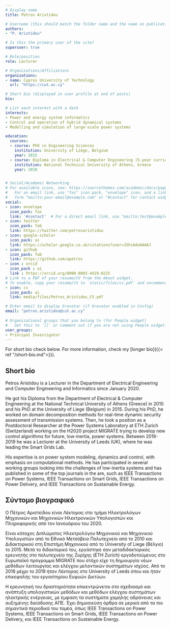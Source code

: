 ```yaml
---
# Display name
title: Petros Aristidou

# Username (this should match the folder name and the name on publications)
authors:
- "P. Aristidou"

# Is this the primary user of the site?
superuser: true

# Role/position
role: Lecturer

# Organizations/Affiliations
organizations:
- name: Cyprus University of Technology
  url: "https://cut.ac.cy"

# Short bio (displayed in user profile at end of posts)
bio: 

# List each interest with a dash
interests:
- Power and energy system informatics
- Control and operation of hybrid dynamical systems
- Modelling and simulation of large-scale power systems

education:
  courses:
  - course: PhD in Engineering Sciences
    institution: University of Liège, Belgium
    year: 2015
  - course: Diploma in Electrical & Computer Engineering (5-year curriculum)
    institution: National Technical University of Athens, Greece
    year: 2010


# Social/Academic Networking
# For available icons, see: https://sourcethemes.com/academic/docs/page-builder/#icons
#   For an email link, use "fas" icon pack, "envelope" icon, and a link in the
#   form "mailto:your-email@example.com" or "#contact" for contact widget.
social:
- icon: envelope
  icon_pack: fas
  link: '#contact'  # For a direct email link, use "mailto:test@example.org".
- icon: twitter
  icon_pack: fab
  link: https://twitter.com/petrosaristidou
- icon: google-scholar
  icon_pack: ai
  link: https://scholar.google.co.uk/citations?user=JShsAdoAAAAJ
- icon: github
  icon_pack: fab
  link: https://github.com/apetros
- icon : orcid
  icon_pack : ai
  link : https://orcid.org/0000-0003-4429-0225
# Link to a PDF of your resume/CV from the About widget.
# To enable, copy your resume/CV to `static/files/cv.pdf` and uncomment the lines below.  
- icon: cv
  icon_pack: ai
  link: media/files/Petros_Aristidou_CV.pdf

# Enter email to display Gravatar (if Gravatar enabled in Config)
email: "petros.aristidou@cut.ac.cy"
  
# Organizational groups that you belong to (for People widget)
#   Set this to `[]` or comment out if you are not using People widget.
user_groups:
- Principal Investigator
---
```


For short bio check below. For more information, check my [longer bio]({{< ref "/short-bio.md">}}).

## Short bio

Petros Aristidou is a Lecturer in the Department of Electrical Engineering and Computer Engineering and Informatics since January 2020. 

He got his Diploma from the Department of Electrical & Computer Engineering at the National Technical University of Athens (Greece) in 2010 and his PhD at the University of Liege (Belgium) in 2015. During his PhD, he worked on domain decomposition methods for real-time dynamic security assessment of transmission systems. Then, he took a position as a Postdoctoral Researcher at the Power Systems Laboratory at ETH Zurich (Switzerland) working on the H2020 project MIGRATE trying to develop new control algorithms for future, low-inertia, power systems. Between 2016-2019 he was a Lecturer at the University of Leeds (UK), where he was leading the Smart Grids Lab.

His expertise is on power system modeling, dynamics and control, with emphasis on computational methods. He has participated in several working groups looking into the challenges of low-inertia systems and has published in some of the top journals in the are, such as IEEE Transactions on Power Systems, IEEE Transactions on Smart Grids, IEEE Transactions on Power Delivery, and IEEE Transactions on Sustainable Energy.

## Σύντομο βιογραφικό

Ο Πέτρος Αριστείδου είναι Λέκτορας στο τμήμα Ηλεκτρολόγων Μηχανικών και Μηχανικών Ηλεκτρονικών Υπολογιστών και Πληροφορικής από τον Ιανουάριου του 2020.

Είναι κάτοχος Διπλώματος Ηλεκτρολόγου Μηχανικού και Μηχανικού Υπολογιστών από το Εθνικό Μετσόβειο Πολυτεχνείο από το 2010 και Διδακτορικού στη Επιστήμη Μηχανικού από το University of Liege (Βέλγιο) το 2015. Μετά το διδακτορικό του, εργάστηκε σαν μεταδιδακτορικός ερευνητής στο πολυτεχνείο της Ζυρίχης (ETH Zurich) εργοδοτούμενος στο Ευρωπαϊκό πρόγραμμα MIGRATE που στόχο είχε τη δημιουργία νέων μεθόδων λειτουργίας και ελέγχου μελοντικών συστημάτων ισχύος. Από το 2016 μέχρι το 2019 ήταν Λέκτορας στο University of Leeds όπου και ήταν επικεφαλής του εργαστηρίου Ευφυών Δικτύων.

Η ερευνητική του δραστηριότητα επικεντρώνεται στο σχεδιασμό και ανάπτυξη υπολογιστικών μεθόδων και μεθόδων ελέγχου συστημάτων ηλεκτρικής ενέργειας, με έμφαση τα συστήματα χαμηλής αδράνειας και αυξημένης διείσδυσης ΑΠΕ. Έχει δημοσιεύση άρθρα σε μερικά από τα πιο σημαντικά περιοδικά του τομέα, όπως IEEE Transactions on Power Systems, IEEE Transactions on Smart Grids, IEEE Transactions on Power Delivery, και IEEE Transactions on Sustainable Energy.
